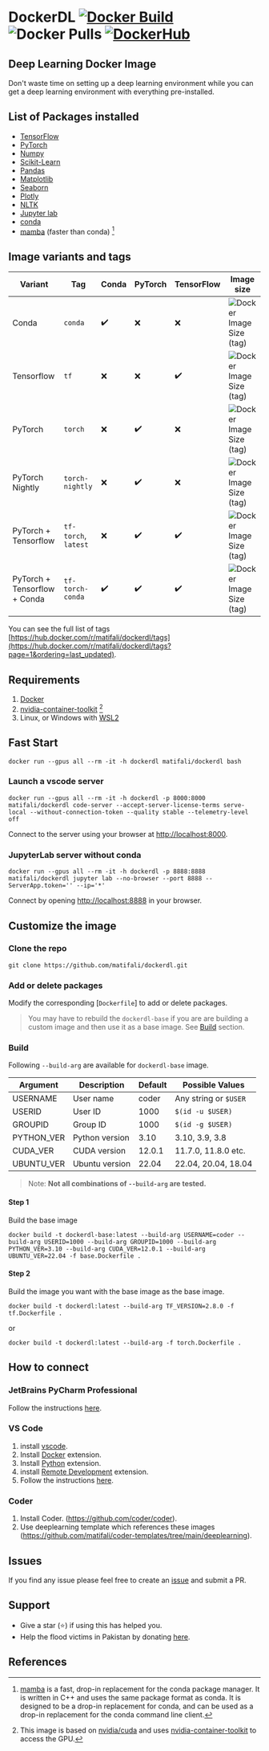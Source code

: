 # DockerDL [![Docker Build](https://github.com/matifali/dockerdl/actions/workflows/docker-publish.yml/badge.svg)](https://github.com/matifali/dockerdl/actions/workflows/docker-publish.yml) ![Docker Pulls](https://img.shields.io/docker/pulls/matifali/dockerdl) <a href='https://hub.docker.com/r/matifali/dockerdl' target="_blank"><img alt='DockerHub' src='https://img.shields.io/badge/DockerHub-100000?logoColor=0000FF&labelColor=0000FF&color=0000FF'/></a>

## Deep Learning Docker Image

Don't waste time on setting up a deep learning environment while you can get a deep learning environment with everything pre-installed.

## List of Packages installed

- [TensorFlow](https://www.tensorflow.org/)
- [PyTorch](https://pytorch.org/)
- [Numpy](https://numpy.org/)
- [Scikit-Learn](https://scikit-learn.org/)
- [Pandas](https://pandas.pydata.org/)
- [Matplotlib](https://matplotlib.org/)
- [Seaborn](https://seaborn.pydata.org/)
- [Plotly](https://plotly.com/)
- [NLTK](https://www.nltk.org/)
- [Jupyter lab](https://jupyter.org/)
- [conda](https://docs.conda.io/en/latest/miniconda.html)
- [mamba](https://github.com/mamba-org/mamba) (faster than conda) [^1]

## Image variants and tags

| Variant                      | Tag                  | Conda              | PyTorch            | TensorFlow         | Image size                                                                                                                       |
| ---------------------------- | -------------------- | ------------------ | ------------------ | ------------------ | -------------------------------------------------------------------------------------------------------------------------------- |
| Conda                        | `conda`              | :heavy_check_mark: | :x:                | :x:                | ![Docker Image Size (tag)](https://img.shields.io/docker/image-size/matifali/dockerdl/conda?style=for-the-badge&label=)          |
| Tensorflow                   | `tf`                 | :x:                | :x:                | :heavy_check_mark: | ![Docker Image Size (tag)](https://img.shields.io/docker/image-size/matifali/dockerdl/tf?style=for-the-badge&label=)             |
| PyTorch                      | `torch`              | :x:                | :heavy_check_mark: | :x:                | ![Docker Image Size (tag)](https://img.shields.io/docker/image-size/matifali/dockerdl/torch?style=for-the-badge&label=)          |
| PyTorch Nightly              | `torch-nightly`      | :x:                | :heavy_check_mark: | :x:                | ![Docker Image Size (tag)](https://img.shields.io/docker/image-size/matifali/dockerdl/torch-nightly?style=for-the-badge&label=)  |
| PyTorch + Tensorflow         | `tf-torch`, `latest` | :x:                | :heavy_check_mark: | :heavy_check_mark: | ![Docker Image Size (tag)](https://img.shields.io/docker/image-size/matifali/dockerdl/tf-torch?style=for-the-badge&label=)       |
| PyTorch + Tensorflow + Conda | `tf-torch-conda`     | :heavy_check_mark: | :heavy_check_mark: | :heavy_check_mark: | ![Docker Image Size (tag)](https://img.shields.io/docker/image-size/matifali/dockerdl/tf-torch-conda?style=for-the-badge&label=) |

You can see the full list of tags [https://hub.docker.com/r/matifali/dockerdl/tags](https://hub.docker.com/r/matifali/dockerdl/tags?page=1&ordering=last_updated).

## Requirements

1. [Docker](https://docs.docker.com/engine/install/)
2. [nvidia-container-toolkit](https://docs.nvidia.com/datacenter/cloud-native/container-toolkit/install-guide.html) [^2]
3. Linux, or Windows with [WSL2](https://learn.microsoft.com/en-us/windows/wsl/install)

## Fast Start

```console
docker run --gpus all --rm -it -h dockerdl matifali/dockerdl bash
```

### Launch a vscode server

```shell
docker run --gpus all --rm -it -h dockerdl -p 8000:8000 matifali/dockerdl code-server --accept-server-license-terms serve-local --without-connection-token --quality stable --telemetry-level off
```

Connect to the server using your browser at [http://localhost:8000](http://localhost:8000).

### JupyterLab server without conda

```shell
docker run --gpus all --rm -it -h dockerdl -p 8888:8888 matifali/dockerdl jupyter lab --no-browser --port 8888 --ServerApp.token='' --ip='*'
```

Connect by opening <http://localhost:8888> in your browser.

## Customize the image

### Clone the repo

```shell
git clone https://github.com/matifali/dockerdl.git
```

### Add or delete packages

Modify the corresponding [`Dockerfile`] to add or delete packages.

> You may have to rebuild the `dockerdl-base` if you are are building a custom image and then use it as a base image. See [Build](#build) section.

### Build

Following `--build-arg` are available for `dockerdl-base` image.

| Argument   | Description    | Default | Possible Values       |
| ---------- | -------------- | ------- | --------------------- |
| USERNAME   | User name      | coder   | Any string or `$USER` |
| USERID     | User ID        | 1000    | `$(id -u $USER)`      |
| GROUPID    | Group ID       | 1000    | `$(id -g $USER)`      |
| PYTHON_VER | Python version | 3.10    | 3.10, 3.9, 3.8        |
| CUDA_VER   | CUDA version   | 12.0.1  | 11.7.0, 11.8.0 etc.   |
| UBUNTU_VER | Ubuntu version | 22.04   | 22.04, 20.04, 18.04   |

> Note: **Not all combinations of `--build-arg` are tested.**

#### Step 1

Build the base image

```shell
docker build -t dockerdl-base:latest --build-arg USERNAME=coder --build-arg USERID=1000 --build-arg GROUPID=1000 --build-arg PYTHON_VER=3.10 --build-arg CUDA_VER=12.0.1 --build-arg UBUNTU_VER=22.04 -f base.Dockerfile .
```

#### Step 2

Build the image you want with the base image as the base image.

```shell
docker build -t dockerdl:latest --build-arg TF_VERSION=2.8.0 -f tf.Dockerfile .
```

or

```shell
docker build -t dockerdl:latest --build-arg -f torch.Dockerfile .
```

## How to connect

### JetBrains PyCharm Professional

Follow the instructions [here](https://www.jetbrains.com/help/pycharm/docker.html).

### VS Code

1. install [vscode](https://code.visualstudio.com/Download).
2. Install [Docker](https://marketplace.visualstudio.com/items?itemName=ms-azuretools.vscode-docker) extension.
3. Install [Python](https://marketplace.visualstudio.com/items?itemName=ms-python.python) extension.
4. install [Remote Development](https://marketplace.visualstudio.com/items?itemName=ms-vscode-remote.vscode-remote-extensionpack) extension.
5. Follow the instructions [here](https://code.visualstudio.com/docs/remote/containers#_quick-start-open-an-existing-folder-in-a-container).

### Coder

1. Install Coder. (<https://github.com/coder/coder>).
2. Use deeplearning template which references these images (<https://github.com/matifali/coder-templates/tree/main/deeplearning>).

## Issues

If you find any issue please feel free to create an [issue](https://github.com/matifali/dockerdL/issues/new/choose) and submit a PR.

## Support

- Give a star (⭐) if using this has helped you.
- Help the flood victims in Pakistan by donating [here](https://alkhidmat.org/).

## References

[^1]: [mamba](https://mamba.readthedocs.io/en/latest/user_guide/mamba.html) is a fast, drop-in replacement for the conda package manager. It is written in C++ and uses the same package format as conda. It is designed to be a drop-in replacement for conda, and can be used as a drop-in replacement for the conda command line client.
[^2]: This image is based on [nvidia/cuda](https://hub.docker.com/r/nvidia/cuda) and uses [nvidia-container-toolkit](https://docs.nvidia.com/datacenter/cloud-native/container-toolkit/install-guide.html) to access the GPU.
[^3]: [Pypi](https://pypi.org) is the Python Package Index. It is a repository of software for the Python programming language.
